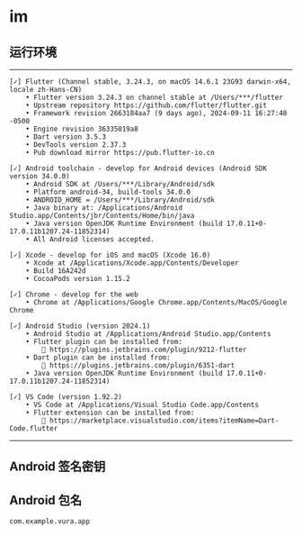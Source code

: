 # im

## 运行环境

**************************************************************************************

    [✓] Flutter (Channel stable, 3.24.3, on macOS 14.6.1 23G93 darwin-x64, locale zh-Hans-CN)
        • Flutter version 3.24.3 on channel stable at /Users/***/flutter
        • Upstream repository https://github.com/flutter/flutter.git
        • Framework revision 2663184aa7 (9 days ago), 2024-09-11 16:27:48 -0500
        • Engine revision 36335019a8
        • Dart version 3.5.3
        • DevTools version 2.37.3
        • Pub download mirror https://pub.flutter-io.cn

    [✓] Android toolchain - develop for Android devices (Android SDK version 34.0.0)
        • Android SDK at /Users/***/Library/Android/sdk
        • Platform android-34, build-tools 34.0.0
        • ANDROID_HOME = /Users/***/Library/Android/sdk
        • Java binary at: /Applications/Android Studio.app/Contents/jbr/Contents/Home/bin/java
        • Java version OpenJDK Runtime Environment (build 17.0.11+0-17.0.11b1207.24-11852314)
        • All Android licenses accepted.
    
    [✓] Xcode - develop for iOS and macOS (Xcode 16.0)
        • Xcode at /Applications/Xcode.app/Contents/Developer
        • Build 16A242d
        • CocoaPods version 1.15.2

    [✓] Chrome - develop for the web
        • Chrome at /Applications/Google Chrome.app/Contents/MacOS/Google Chrome

    [✓] Android Studio (version 2024.1)
        • Android Studio at /Applications/Android Studio.app/Contents
        • Flutter plugin can be installed from:
            🔨 https://plugins.jetbrains.com/plugin/9212-flutter
        • Dart plugin can be installed from:
            🔨 https://plugins.jetbrains.com/plugin/6351-dart
        • Java version OpenJDK Runtime Environment (build 17.0.11+0-17.0.11b1207.24-11852314)

    [✓] VS Code (version 1.92.2)
        • VS Code at /Applications/Visual Studio Code.app/Contents
        • Flutter extension can be installed from:
            🔨 https://marketplace.visualstudio.com/items?itemName=Dart-Code.flutter

**************************************************************************************

## Android 签名密钥


## Android 包名

    com.example.vura.app
